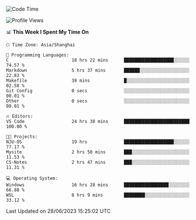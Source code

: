 <!--START_SECTION:waka-->
![Code Time](http://img.shields.io/badge/Code%20Time-1%2C028%20hrs%2046%20mins-blue)

![Profile Views](http://img.shields.io/badge/Profile%20Views-0-blue)

📊 **This Week I Spent My Time On** 

```text
🕑︎ Time Zone: Asia/Shanghai

💬 Programming Languages: 
C                        18 hrs 22 mins      ███████████████████░░░░░░   74.57 % 
Markdown                 5 hrs 37 mins       ██████░░░░░░░░░░░░░░░░░░░   22.83 % 
Makefile                 38 mins             █░░░░░░░░░░░░░░░░░░░░░░░░   02.58 % 
Git Config               0 secs              ░░░░░░░░░░░░░░░░░░░░░░░░░   00.01 % 
Other                    0 secs              ░░░░░░░░░░░░░░░░░░░░░░░░░   00.01 % 

🔥 Editors: 
VS Code                  24 hrs 38 mins      █████████████████████████   100.00 % 

🐱‍💻 Projects: 
NJU-OS                   19 hrs              ███████████████████░░░░░░   77.17 % 
Mysite                   2 hrs 50 mins       ███░░░░░░░░░░░░░░░░░░░░░░   11.53 % 
CS-Notes                 2 hrs 47 mins       ███░░░░░░░░░░░░░░░░░░░░░░   11.31 % 

💻 Operating System: 
Windows                  16 hrs 28 mins      █████████████████░░░░░░░░   66.88 % 
WSL                      8 hrs 9 mins        ████████░░░░░░░░░░░░░░░░░   33.12 % 
```


 Last Updated on 28/06/2023 15:25:02 UTC
<!--END_SECTION:waka-->
